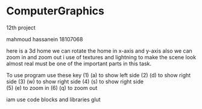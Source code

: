 # ComputerGraphics
12th project

mahmoud hassanein    18107068 

here is a 3d home we can rotate the home in x-axis and y-axis also we can zoom in and zoom out 
i  use of textures and lightning to make the scene look almost real must be one of the important parts in this task.

To use program use these key 
(1) (a) to show left side 
(2) (d) to show right side 
(3) (w) to show right side 
(4) (s) to show right side  
(5) (e) to zoom in 
(6) (q) to zoom out 

iam use code blocks and libraries  glut 

